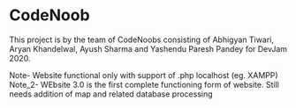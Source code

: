 # CodeNoob
This project is by the team of CodeNoobs consisting of Abhigyan Tiwari, Aryan Khandelwal, Ayush Sharma and Yashendu Paresh Pandey for DevJam 2020.

Note- Website functional only with support of .php localhost (eg. XAMPP)
Note_2- WEbsite 3.0 is the first complete functioning form of website. Still needs addition of map and related database processing

